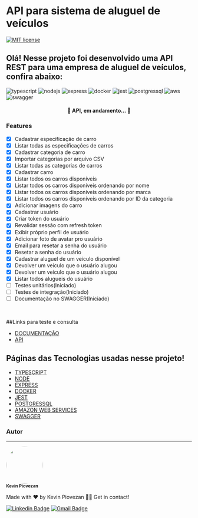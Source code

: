 # API para sistema de aluguel de veículos
[![MIT license](https://img.shields.io/badge/License-MIT-blue.svg)](https://lbesson.mit-license.org/)
## Olá! Nesse projeto foi desenvolvido uma API REST para uma empresa de aluguel de veículos, confira abaixo:
![typescript](https://img.shields.io/badge/TypeScript-2b5077?style=for-the-badge&logo=typescript&logoColor=#2F73BF)
![nodejs](https://img.shields.io/badge/NODE.JS-036e01?style=for-the-badge&logo=node.js&logoColor=white)
![express](https://img.shields.io/badge/Express-777777?style=for-the-badge&logo=express&logoColor=#2F73BF)
![docker](https://img.shields.io/badge/docker-2396ED?style=for-the-badge&logo=docker&logoColor=FFFFFF)
![jest](https://img.shields.io/badge/jest-BC3913?style=for-the-badge&logo=jest&logoColor=FFFFFF)
![postgressql](https://img.shields.io/badge/postgressql-306289?style=for-the-badge&logo=postgresql&logoColor=FFFFFF)
![aws](https://img.shields.io/badge/Amazon%20Web%20Services-202D3C?style=for-the-badge&logo=amazonaws&logoColor=F19100)
![swagger](https://img.shields.io/badge/swagger-689203?style=for-the-badge&logo=swagger&logoColor=FFFFFF)


<h4 align="center">
	🚧  API, em andamento... 🚧
</h4>

### Features

- [x] Cadastrar especificação de carro
- [x] Listar todas as especificações de carros
- [x] Cadastrar categoria de carro
- [x] Importar categorias por arquivo CSV
- [x] Listar todas as categorias de carros
- [x] Cadastrar carro
- [x] Listar todos os carros disponíveis
- [x] Listar todos os carros disponíveis ordenando por nome
- [x] Listar todos os carros disponíveis ordenando por marca
- [x] Listar todos os carros disponíveis ordenando por ID da categoria
- [x] Adicionar imagens do carro
- [x] Cadastrar usuário
- [x] Criar token do usuário
- [x] Revalidar sessão com refresh token
- [x] Exibir próprio perfil de usuário
- [x] Adicionar foto de avatar pro usuário
- [x] Email para resetar a senha do usuário
- [x] Resetar a senha do usuário
- [x] Cadastrar aluguel de um veículo disponível
- [x] Devolver um veículo que o usuário alugou
- [x] Devolver um veículo que o usuário alugou
- [x] Listar todos alugueis do usuário
- [ ] Testes unitários(Iniciado)
- [ ] Testes de integração(Iniciado)
- [ ] Documentação no SWAGGER(Iniciado)

<br>

##Links para teste e consulta
- [DOCUMENTAÇÃO](https://rentx.kevinpiovezan.com.br/api-docs/)
- [API](https://rentx.kevinpiovezan.com.br)

## Páginas das Tecnologias usadas nesse projeto!
- [TYPESCRIPT](https://www.javascript.com)
- [NODE](https://nodejs.org/en/)
- [EXPRESS](https://expressjs.com/pt-br/)
- [DOCKER](https://www.docker.com/)
- [JEST](https://jestjs.io/)
- [POSTGRESSQL](https://www.postgresql.org/)
- [AMAZON WEB SERVICES](https://aws.amazon.com/pt/)
- [SWAGGER](https://swagger.io/)

### Autor
---

<img style="border-radius: 50%;" src="https://user-images.githubusercontent.com/85972685/125216431-89ceca00-e294-11eb-8256-7dd40dcd023e.jpg" width="100px;" alt=""/>

 <br />
 <sub><b>Kevin Piovezan</b></sub></a>


Made with ❤️ by Kevin Piovezan 👋🏽 Get in contact!

[![Linkedin Badge](https://img.shields.io/badge/-Kevin-blue?style=flat-square&logo=Linkedin&logoColor=white&link=https://www.linkedin.com/in/kevin-c-piovezan/)](https://www.linkedin.com/in/kevin-c-piovezan/)
[![Gmail Badge](https://img.shields.io/badge/-kevinpiovezan@gmail.com-c14438?style=flat-square&logo=Gmail&logoColor=white&link=mailto:kevinpiovezan@gmail.com)](mailto:kevinpiovezan@gmail.com)
